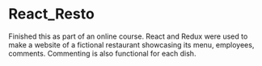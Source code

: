 # React_Resto
Finished this as part of an online course. React and Redux were used to make a website of a fictional restaurant showcasing its menu, employees, comments. Commenting is also functional for each dish.
